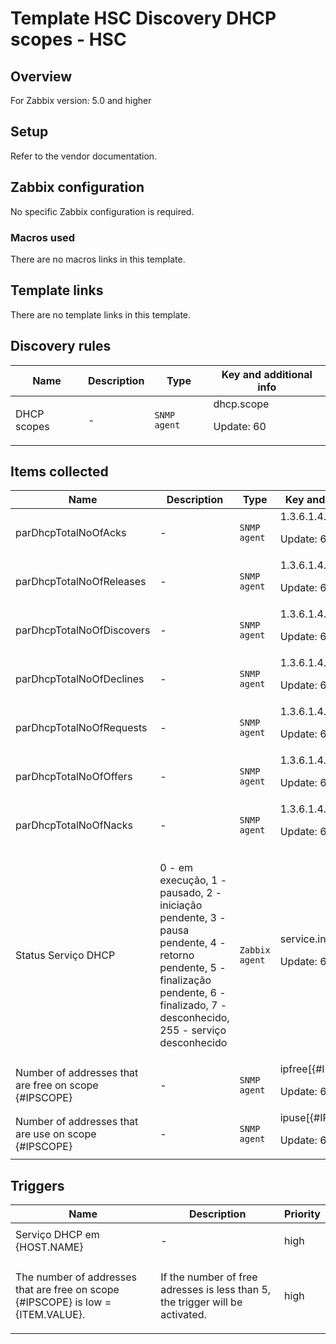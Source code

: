 # Template HSC Discovery DHCP scopes - HSC

## Overview

For Zabbix version: 5.0 and higher

## Setup

Refer to the vendor documentation.

## Zabbix configuration

No specific Zabbix configuration is required.

### Macros used

There are no macros links in this template.

## Template links

There are no template links in this template.

## Discovery rules

|Name|Description|Type|Key and additional info|
|----|-----------|----|----|
|DHCP scopes|<p>-</p>|`SNMP agent`|dhcp.scope<p>Update: 60</p>|
## Items collected

|Name|Description|Type|Key and additional info|
|----|-----------|----|----|
|parDhcpTotalNoOfAcks|<p>-</p>|`SNMP agent`|1.3.6.1.4.1.311.1.3.1.6<p>Update: 60</p>|
|parDhcpTotalNoOfReleases|<p>-</p>|`SNMP agent`|1.3.6.1.4.1.311.1.3.1.4<p>Update: 60</p>|
|parDhcpTotalNoOfDiscovers|<p>-</p>|`SNMP agent`|1.3.6.1.4.1.311.1.3.1.2<p>Update: 60</p>|
|parDhcpTotalNoOfDeclines|<p>-</p>|`SNMP agent`|1.3.6.1.4.1.311.1.3.1.8<p>Update: 60</p>|
|parDhcpTotalNoOfRequests|<p>-</p>|`SNMP agent`|1.3.6.1.4.1.311.1.3.1.3<p>Update: 60</p>|
|parDhcpTotalNoOfOffers|<p>-</p>|`SNMP agent`|1.3.6.1.4.1.311.1.3.1.5<p>Update: 60</p>|
|parDhcpTotalNoOfNacks|<p>-</p>|`SNMP agent`|1.3.6.1.4.1.311.1.3.1.7<p>Update: 60</p>|
|Status Serviço DHCP|<p>0 - em execução, 1 - pausado, 2 - iniciação pendente, 3 - pausa pendente, 4 - retorno pendente, 5 - finalização pendente, 6 - finalizado, 7 - desconhecido, 255 - serviço desconhecido</p>|`Zabbix agent`|service.info[DHCPServer]<p>Update: 60</p>|
|Number of addresses that are free on scope {#IPSCOPE}|<p>-</p>|`SNMP agent`|ipfree[{#IPSCOPE}]<p>Update: 60</p>|
|Number of addresses that are use on scope {#IPSCOPE}|<p>-</p>|`SNMP agent`|ipuse[{#IPSCOPE}]<p>Update: 60</p>|
## Triggers

|Name|Description|Priority|
|----|-----------|----|
|Serviço DHCP em {HOST.NAME}|<p>-</p>|high|
|The number of addresses that are free on scope {#IPSCOPE} is low = {ITEM.VALUE}.|<p>If the number of free adresses is less than 5, the trigger will be activated.</p>|high|
